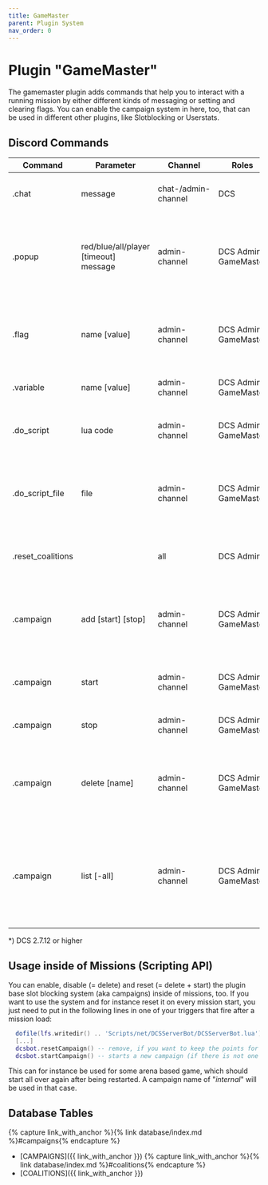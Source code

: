 ```yaml
---
title: GameMaster
parent: Plugin System
nav_order: 0
---
```


# Plugin "GameMaster"

The gamemaster plugin adds commands that help you to interact with a running mission by either different kinds of 
messaging or setting and clearing flags. You can enable the campaign system in here, too, that can be used in different
other plugins, like Slotblocking or Userstats.

## Discord Commands

| Command           | Parameter                             | Channel             | Roles                 | Description                                                                                                       |
|-------------------|---------------------------------------|---------------------|-----------------------|-------------------------------------------------------------------------------------------------------------------|
| .chat             | message                               | chat-/admin-channel | DCS                   | Send a message to the DCS in-game-chat.                                                                           |
| .popup            | red/blue/all/player [timeout] message | admin-channel       | DCS Admin, GameMaster | Send a popup to the dedicated coalition or player* in game with an optional timeout.                              |
| .flag             | name [value]                          | admin-channel       | DCS Admin, GameMaster | Sets (or clears) a flag inside the running mission or returns the current value.                                  |
| .variable         | name [value]                          | admin-channel       | DCS Admin, GameMaster | Sets (or gets) a mission variable.                                                                                |
| .do_script        | lua code                              | admin-channel       | DCS Admin, GameMaster | Run specific lua code inside the running mission.                                                                 |
| .do_script_file   | file                                  | admin-channel       | DCS Admin, GameMaster | Load a script (relative to Saved Games\DCS...) into the running mission.                                          |
| .reset_coalitions |                                       | all                 | DCS Admin             | Resets all user-coalition-bindings on all servers.                                                                |
| .campaign         | add <name> [start] [stop]             | admin-channel       | DCS Admin, GameMaster | Creates a new campaign "name", starting at "start" and ending at "stop".                                          |
| .campaign         | start <name>                          | admin-channel       | DCS Admin, GameMaster | Starts a new campaign with the provided name, if none is running.                                                 |
| .campaign         | stop                                  | admin-channel       | DCS Admin, GameMaster | Stops the current campaign.                                                                                       |
| .campaign         | delete [name]                         | admin-channel       | DCS Admin, GameMaster | Deletes a campaign out of the list. If no name is provided the current campaign will be deleted.                  |
| .campaign         | list [-all]                           | admin-channel       | DCS Admin, GameMaster | Lists all available campaigns. If "-all" is not provided (default), only campaigns from now on will be displayed. |

*) DCS 2.7.12 or higher

## Usage inside of Missions (Scripting API)

You can enable, disable (= delete) and reset (= delete + start) the plugin base slot blocking system (aka campaigns) 
inside of missions, too. If you want to use the system and for instance reset it on every mission start, you just need 
to put in the following lines in one of your triggers that fire after a mission load:
```lua
  dofile(lfs.writedir() .. 'Scripts/net/DCSServerBot/DCSServerBot.lua')
  [...]
  dcsbot.resetCampaign() -- remove, if you want to keep the points for players
  dcsbot.startCampaign() -- starts a new campaign (if there is not one started already)
```
This can for instance be used for some arena based game, which should start all over again after being restarted.
A campaign name of "_internal_" will be used in that case.

## Database Tables

{% capture link_with_anchor %}{% link database/index.md %}#campaigns{% endcapture %}
- [CAMPAIGNS]({{ link_with_anchor }})
{% capture link_with_anchor %}{% link database/index.md %}#coalitions{% endcapture %}
- [COALITIONS]({{ link_with_anchor }})
